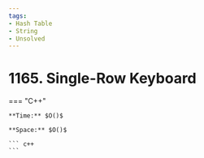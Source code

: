 ```yaml
---
tags:
- Hash Table
- String
- Unsolved
---
```



# 1165. Single-Row Keyboard

=== "C++"

    **Time:** $O()$

    **Space:** $O()$

    ``` c++
    ```